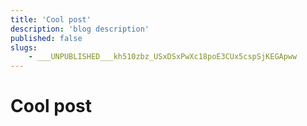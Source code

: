 ```yaml
---
title: 'Cool post'
description: 'blog description'
published: false
slugs:
    - ___UNPUBLISHED___kh510zbz_USxDSxPwXc18poE3CUx5cspSjKEGApww
---
```


# Cool post

